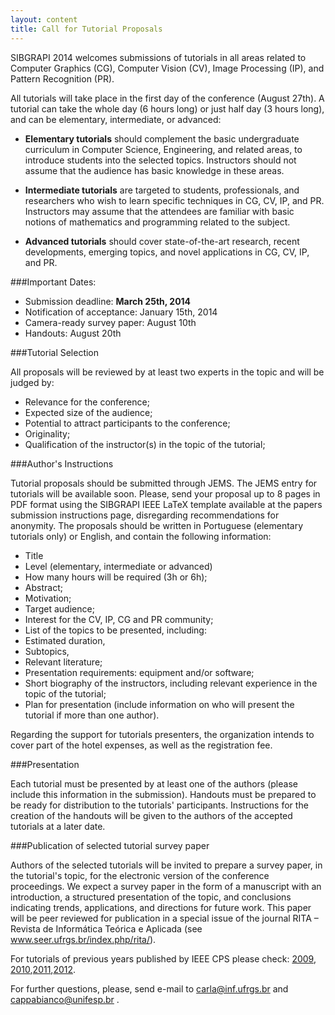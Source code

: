 ```yaml
---
layout: content
title: Call for Tutorial Proposals
---
```


SIBGRAPI 2014 welcomes submissions of tutorials in all areas related to Computer Graphics (CG), Computer Vision (CV), Image Processing (IP), and Pattern Recognition (PR). 

All tutorials will take place in the first day of the conference (August 27th). A tutorial can take the whole day (6 hours long) or just half day (3 hours long), and can be elementary, intermediate, or advanced: 

- **Elementary tutorials** should complement the basic undergraduate curriculum in Computer Science, Engineering, and related areas, to introduce students into the selected topics. Instructors should not assume that the audience has basic knowledge in these areas. 

- **Intermediate tutorials** are targeted to students, professionals, and researchers who wish to learn specific techniques in CG, CV, IP, and PR. Instructors may assume that the attendees are familiar with basic notions of mathematics and programming related to the subject.

- **Advanced tutorials** should cover state-of-the-art research, recent developments, emerging topics, and novel applications in CG, CV, IP, and PR.

###Important Dates:

- Submission deadline: **March 25th, 2014**
- Notification of acceptance: January 15th, 2014
- Camera-ready survey paper: August 10th
- Handouts: August 20th

###Tutorial Selection

All proposals will be reviewed by at least two experts in the topic and will be judged by: 

-	Relevance for the conference; 
-	Expected size of the audience; 
-	Potential to attract participants to the conference;
-	Originality;
-	Qualification of the instructor(s) in the topic of the tutorial;

###Author's Instructions 

Tutorial proposals should be submitted through JEMS. The JEMS entry for tutorials will be available soon. Please, send your proposal up to 8 pages in PDF format using the SIBGRAPI IEEE LaTeX template available at the papers submission instructions page, disregarding recommendations for anonymity. The proposals should be written in Portuguese (elementary tutorials only) or English, and contain the following information:

-	Title
-	Level (elementary, intermediate or advanced)
-	How many hours will be required (3h or 6h);
-	Abstract;
-	Motivation;
-	Target audience;
-	Interest for the CV, IP, CG and PR community;
-	List of the topics to be presented, including:
-	Estimated duration, 
-	Subtopics, 
-	Relevant literature;
-	Presentation requirements: equipment and/or software;
-	Short biography of the instructors, including relevant experience in the topic of the tutorial;
-	Plan for presentation (include information on who will present the tutorial if more than one author).

Regarding the support for tutorials presenters, the organization intends to cover part of the hotel expenses, as well as the registration fee. 

###Presentation

Each tutorial must be presented by at least one of the authors (please include this information in the submission). Handouts must be prepared to be ready for distribution to the tutorials' participants. Instructions for the creation of the handouts will be given to the authors of the accepted tutorials at a later date.

###Publication of selected tutorial survey paper

Authors of the selected tutorials will be invited to prepare a survey paper, in the tutorial's topic, for the electronic version of the conference proceedings. We expect a survey paper in the form of a manuscript with an introduction, a structured presentation of the topic, and conclusions indicating trends, applications, and directions for future work. This paper will be peer reviewed for publication in a special issue of the journal RITA – Revista de Informática Teórica e Aplicada (see www.seer.ufrgs.br/index.php/rita/).  

For tutorials of previous years published by IEEE CPS please check: [2009](http://ieeexplore.ieee.org/xpl/mostRecentIssue.jsp?punumber=5394477), [2010](http://ieeexplore.ieee.org/xpl/mostRecentIssue.jsp?punumber=5756311),[2011](http://ieeexplore.ieee.org/xpl/mostRecentIssue.jsp?reload=true&punumber=6075047),[2012](http://ieeexplore.ieee.org/xpl/mostRecentIssue.jsp?punumber=6380642).


For further questions, please, send e-mail to carla@inf.ufrgs.br and  cappabianco@unifesp.br .

